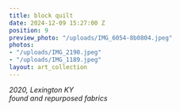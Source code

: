 ```yaml
---
title: block quilt
date: 2024-12-09 15:27:00 Z
position: 9
preview_photo: "/uploads/IMG_6054-8b0804.jpeg"
photos:
- "/uploads/IMG_2190.jpeg"
- "/uploads/IMG_1189.jpeg"
layout: art_collection
---
```


*2020, Lexington KY* <br>
*found and repurposed fabrics* <br>

